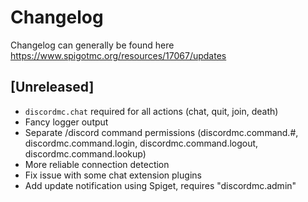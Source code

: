 # Changelog
Changelog can generally be found here https://www.spigotmc.org/resources/17067/updates

## [Unreleased]
- `discordmc.chat` required for all actions (chat, quit, join, death)
- Fancy logger output
- Separate /discord command permissions (discordmc.command.#, discordmc.command.login, discordmc.command.logout, discordmc.command.lookup)
- More reliable connection detection
- Fix issue with some chat extension plugins
- Add update notification using Spiget, requires "discordmc.admin"